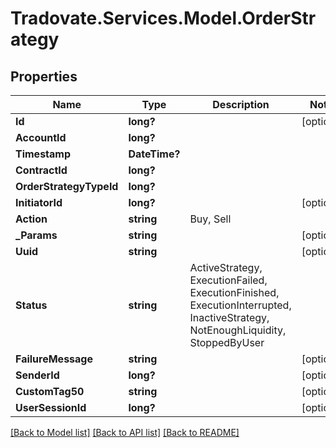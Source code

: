 # Tradovate.Services.Model.OrderStrategy
## Properties

Name | Type | Description | Notes
------------ | ------------- | ------------- | -------------
**Id** | **long?** |  | [optional] 
**AccountId** | **long?** |  | 
**Timestamp** | **DateTime?** |  | 
**ContractId** | **long?** |  | 
**OrderStrategyTypeId** | **long?** |  | 
**InitiatorId** | **long?** |  | [optional] 
**Action** | **string** | Buy, Sell | 
**_Params** | **string** |  | [optional] 
**Uuid** | **string** |  | [optional] 
**Status** | **string** | ActiveStrategy, ExecutionFailed, ExecutionFinished, ExecutionInterrupted, InactiveStrategy, NotEnoughLiquidity, StoppedByUser | 
**FailureMessage** | **string** |  | [optional] 
**SenderId** | **long?** |  | [optional] 
**CustomTag50** | **string** |  | [optional] 
**UserSessionId** | **long?** |  | [optional] 

[[Back to Model list]](../README.md#documentation-for-models) [[Back to API list]](../README.md#documentation-for-api-endpoints) [[Back to README]](../README.md)

